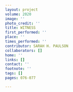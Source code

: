 ```yaml
---
layout: project
volume: 2020
image: ''
photo_credit: ''
title: WITNESS
first_performed: ''
place: ''
times_performed: ''
contributor: SARAH H. PAULSON
collaborators: []
home: ''
links: []
contact: ''
footnote: ''
tags: []
pages: 076-077

---
```




